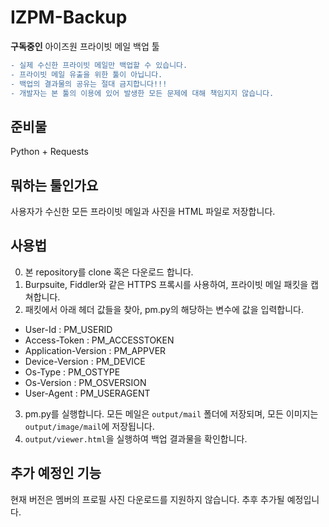 # IZPM-Backup
**구독중인** 아이즈원 프라이빗 메일 백업 툴

```diff
- 실제 수신한 프라이빗 메일만 백업할 수 있습니다.
- 프라이빗 메일 유출을 위한 툴이 아닙니다.
- 백업의 결과물의 공유는 절대 금지합니다!!!
- 개발자는 본 툴의 이용에 있어 발생한 모든 문제에 대해 책임지지 않습니다.
```

## 준비물
Python + Requests

## 뭐하는 툴인가요
사용자가 수신한 모든 프라이빗 메일과 사진을 HTML 파일로 저장합니다. 

## 사용법
0. 본 repository를 clone 혹은 다운로드 합니다.
1. Burpsuite, Fiddler와 같은 HTTPS 프록시를 사용하여, 프라이빗 메일 패킷을 캡쳐합니다.
2. 패킷에서 아래 헤더 값들을 찾아, pm.py의 해당하는 변수에 값을 입력합니다.
 - User-Id : PM_USERID
 - Access-Token : PM_ACCESSTOKEN
 - Application-Version : PM_APPVER
 - Device-Version : PM_DEVICE
 - Os-Type : PM_OSTYPE
 - Os-Version : PM_OSVERSION
 - User-Agent : PM_USERAGENT
3. pm.py를 실행합니다. 모든 메일은 `output/mail` 폴더에 저장되며, 모든 이미지는 `output/image/mail`에 저장됩니다.
4. `output/viewer.html`을 실행하여 백업 결과물을 확인합니다.

## 추가 예정인 기능
현재 버전은 멤버의 프로필 사진 다운로드를 지원하지 않습니다. 추후 추가될 예정입니다.

